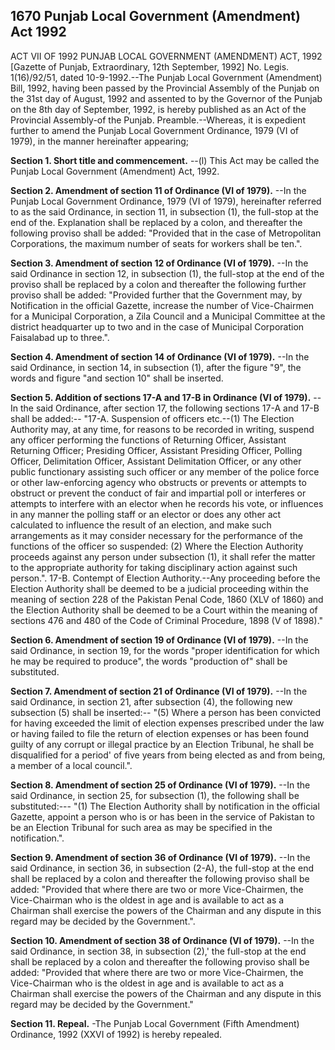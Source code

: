 ## 1670 Punjab Local Government (Amendment) Act 1992
 
ACT VII OF 1992
PUNJAB LOCAL GOVERNMENT (AMENDMENT) ACT, 1992
[Gazette of Punjab, Extraordinary, 12th September, 1992]
No. Legis. 1(16)/92/51, dated 10-9-1992.--The Punjab Local Government (Amendment) Bill, 1992, having been passed by the Provincial Assembly of the Punjab on the 31st day of August, 1992 and assented to by the Governor of the Punjab on the 8th day of September, 1992, is hereby published as an Act of the Provincial Assembly-of the Punjab.
Preamble.--Whereas, it is expedient further to amend the Punjab Local Government Ordinance, 1979 (VI of 1979), in the manner hereinafter appearing;

**Section 1. Short title and commencement.**
--(l) This Act may be called the Punjab Local Government (Amendment) Act, 1992.

 

**Section 2. Amendment of section 11 of Ordinance (VI of 1979).**
--In the Punjab Local Government Ordinance, 1979 (VI of 1979), hereinafter referred to as the said Ordinance, in section 11, in subsection (1), the full-stop at the end of the.
   Explanation shall be replaced by a colon, and thereafter the following proviso shall be added:
   "Provided that in the case of Metropolitan Corporations, the maximum number of seats for workers shall be ten.".

 

**Section 3. Amendment of section 12 of Ordinance (VI of 1979).**
--In the said Ordinance in section 12, in subsection (1), the full-stop at the end of the proviso shall be replaced by a colon and thereafter the following further proviso shall be added:
   "Provided further that the Government may, by Notification in the official Gazette, increase the number of Vice-Chairmen for a Municipal Corporation, a Zila Council and a Municipal Committee at the district headquarter up to two and in the case of Municipal Corporation Faisalabad up to three.".

 

**Section 4. Amendment of section 14 of Ordinance (VI of 1979).**
--In the said Ordinance, in section 14, in subsection (1), after the figure "9", the words and figure "and section 10" shall be inserted.

 

**Section 5. Addition of sections 17-A and 17-B in Ordinance (VI of 1979).**
--In the said Ordinance, after section 17, the following sections 17-A and 17-B shall be added:--
   "17-A. Suspension of officers etc.--(1) The Election Authority may, at any time, for reasons to be recorded in writing, suspend any officer performing the functions of Returning Officer, Assistant Returning Officer; Presiding Officer, Assistant Presiding Officer, Polling Officer, Delimitation Officer, Assistant Delimitation Officer, or any other public functionary assisting such officer or any member of the police force or other law-enforcing agency who obstructs or prevents or attempts to obstruct or prevent the conduct of fair and impartial poll or interferes or attempts to interfere with an elector when he records his vote, or influences in any manner the polling staff or an elector or does any other act calculated to influence the result of an election, and make such arrangements as it may consider necessary for the performance of the functions of the officer so suspended:
   (2) Where the Election Authority proceeds against any person under subsection (1), it shall refer the matter to the appropriate authority for taking disciplinary action against such person.".
   17-B. Contempt of Election Authority.--Any proceeding before the Election Authority shall be deemed to be a judicial proceeding within the meaning of section 228 of the Pakistan Penal Code, 1860 (XLV of 1860) and the Election Authority shall be deemed to be a Court within the meaning of sections 476 and 480 of the Code of Criminal Procedure, 1898 (V of 1898)."

 

**Section 6. Amendment of section 19 of Ordinance (VI of 1979).**
--In the said Ordinance, in section 19, for the words "proper identification for which he may be required to produce", the words "production of" shall be substituted.

 

**Section 7. Amendment of section 21 of Ordinance (VI of 1979).**
--In the said Ordinance, in section 21, after subsection (4), the following new subsection (5) shall be inserted:--
   "(5) Where a person has been convicted for having exceeded the limit of election expenses prescribed under the law or having failed to file the return of election expenses or has been found guilty of any corrupt or illegal practice by an Election Tribunal, he shall be disqualified for a period' of five years from being elected as and from being, a member of a local council.".

 

**Section 8. Amendment of section 25 of Ordinance (VI of 1979).**
--In the said Ordinance, in section 25, for subsection (1), the following shall be substituted:---
   "(1) The Election Authority shall by notification in the official Gazette, appoint a person who is or has been in the service of Pakistan to be an Election Tribunal for such area as may be specified in the notification.".

 

**Section 9. Amendment of section 36 of Ordinance (VI of 1979).**
--In the said Ordinance, in section 36, in subsection (2-A), the full-stop at the end shall be replaced by a colon and thereafter the following proviso shall be added:
   "Provided that where there are two or more Vice-Chairmen, the Vice-Chairman who is the oldest in age and is available to act as a Chairman shall exercise the powers of the Chairman and any dispute in this regard may be decided by the Government.".

 

**Section 10. Amendment of section 38 of Ordinance (VI of 1979).**
--In the said Ordinance, in section 38, in subsection (2),' the full-stop at the end shall be replaced by a colon and thereafter the following proviso shall be added:
    "Provided that where there are two or more Vice-Chairmen, the Vice-Chairman who is the oldest in age and is available to act as a Chairman shall exercise the powers of the Chairman and any dispute in this regard may be decided by the Government."

 

**Section 11. Repeal.**
-The Punjab Local Government (Fifth Amendment) Ordinance, 1992 (XXVI of 1992) is hereby repealed.

